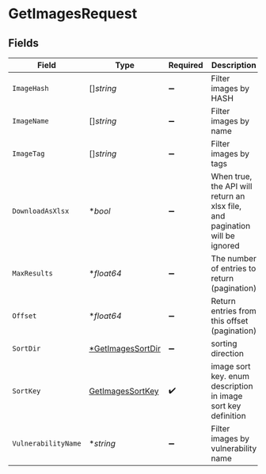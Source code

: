 # GetImagesRequest


## Fields

| Field                                                                       | Type                                                                        | Required                                                                    | Description                                                                 |
| --------------------------------------------------------------------------- | --------------------------------------------------------------------------- | --------------------------------------------------------------------------- | --------------------------------------------------------------------------- |
| `ImageHash`                                                                 | []*string*                                                                  | :heavy_minus_sign:                                                          | Filter images by HASH                                                       |
| `ImageName`                                                                 | []*string*                                                                  | :heavy_minus_sign:                                                          | Filter images by name                                                       |
| `ImageTag`                                                                  | []*string*                                                                  | :heavy_minus_sign:                                                          | Filter images by tags                                                       |
| `DownloadAsXlsx`                                                            | **bool*                                                                     | :heavy_minus_sign:                                                          | When true, the API will return an xlsx file, and pagination will be ignored |
| `MaxResults`                                                                | **float64*                                                                  | :heavy_minus_sign:                                                          | The number of entries to return (pagination)                                |
| `Offset`                                                                    | **float64*                                                                  | :heavy_minus_sign:                                                          | Return entries from this offset (pagination)                                |
| `SortDir`                                                                   | [*GetImagesSortDir](../../models/operations/getimagessortdir.md)            | :heavy_minus_sign:                                                          | sorting direction                                                           |
| `SortKey`                                                                   | [GetImagesSortKey](../../models/operations/getimagessortkey.md)             | :heavy_check_mark:                                                          | image sort key. enum description in image sort key definition               |
| `VulnerabilityName`                                                         | **string*                                                                   | :heavy_minus_sign:                                                          | Filter images by vulnerability name                                         |